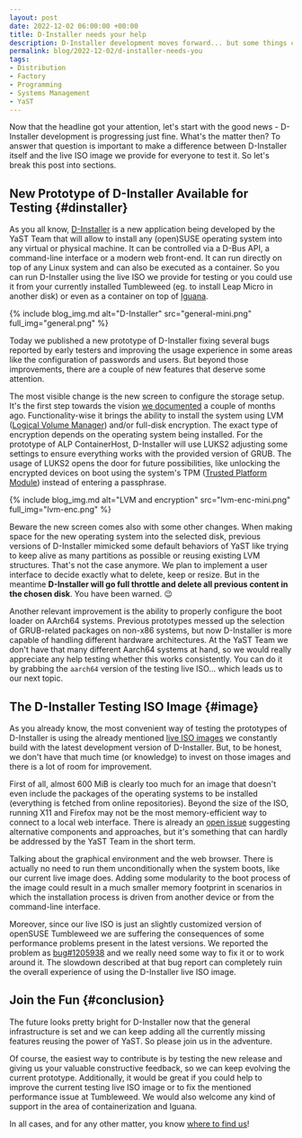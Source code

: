 ```yaml
---
layout: post
date: 2022-12-02 06:00:00 +00:00
title: D-Installer needs your help
description: D-Installer development moves forward... but some things could be better
permalink: blog/2022-12-02/d-installer-needs-you
tags:
- Distribution
- Factory
- Programming
- Systems Management
- YaST
---
```


Now that the headline got your attention, let's start with the good news - D-Installer development
is progressing just fine. What's the matter then? To answer that question is important to make a
difference between D-Installer itself and the live ISO image we provide for everyone to test it.
So let's break this post into sections.

## New Prototype of D-Installer Available for Testing {#dinstaller}

As you all know, [D-Installer](https://github.com/yast/d-installer) is a new application being
developed by the YaST Team that will allow to install any (open)SUSE operating system into any
virtual or physical machine. It can be controlled via a D-Bus API, a command-line interface or a
modern web front-end. It can run directly on top of any Linux system and can also be executed as a
container. So you can run D-Installer using the live ISO we provide for testing or you could use it
from your currently installed Tumbleweed (eg. to install Leap Micro in another disk) or even as a
container on top of [Iguana](https://github.com/aaannz/iguana).

{% include blog_img.md alt="D-Installer" src="general-mini.png" full_img="general.png" %}

Today we published a new prototype of D-Installer fixing several bugs reported by early testers
and improving the usage experience in some areas like the configuration of passwords and users.
But beyond those improvements, there are a couple of new features that deserve some attention.

The most visible change is the new screen to configure the storage setup. It's the first step
towards the vision [we
documented](https://github.com/yast/d-installer/blob/master/doc/storage_ui.md) a couple of months
ago. Functionality-wise it brings the ability to install the system using LVM ([Logical Volume
Manager](https://en.wikipedia.org/wiki/Logical_Volume_Manager_(Linux))) and/or full-disk
encryption. The exact type of encryption depends on the operating system being installed. For the
prototype of ALP ContainerHost, D-Installer will use LUKS2 adjusting some settings to ensure
everything works with the provided version of GRUB. The usage of LUKS2 opens the door for future
possibilities, like unlocking the encrypted devices on boot using the system's TPM ([Trusted Platform
Module](https://en.wikipedia.org/wiki/Trusted_Platform_Module)) instead of entering a passphrase.

{% include blog_img.md alt="LVM and encryption" src="lvm-enc-mini.png" full_img="lvm-enc.png" %}

Beware the new screen comes also with some other changes. When making space for the new operating
system into the selected disk, previous versions of D-Installer mimicked some default behaviors of
YaST like trying to keep alive as many partitions as possible or reusing existing LVM
structures. That's not the case anymore. We plan to implement a user interface to decide exactly
what to delete, keep or resize. But in the meantime **D-Installer will go full throttle and delete
all previous content in the chosen disk**. You have been warned. :wink:

Another relevant improvement is the ability to properly configure the boot loader on AArch64
systems. Previous prototypes messed up the selection of GRUB-related packages on non-x86 systems,
but now D-Installer is more capable of handling different hardware architectures. At the YaST Team
we don't have that many different Aarch64 systems at hand, so we would really appreciate any help
testing whether this works consistently. You can do it by grabbing the `aarch64` version of the
testing live ISO... which leads us to our next topic.

## The D-Installer Testing ISO Image {#image}

As you already know, the most convenient way of testing the prototypes of D-Installer is using the
already mentioned [live ISO images](https://github.com/yast/d-installer#live-iso-image) we
constantly build with the latest development version of D-Installer. But, to be honest, we don't
have that much time (or knowledge) to invest on those images and there is a lot of room for
improvement.

First of all, almost 600 MiB is clearly too much for an image that doesn't even include the
packages of the operating systems to be installed (everything is fetched from online repositories).
Beyond the size of the ISO, running X11 and Firefox may not be the most memory-efficient way to
connect to a local web interface. There is already an [open
issue](https://github.com/yast/d-installer/issues/341) suggesting alternative components and
approaches, but it's something that can hardly be addressed by the YaST Team in the short term.

Talking about the graphical environment and the web browser. There is actually no need to run them
unconditionally when the system boots, like our current live image does. Adding some modularity to
the boot process of the image could result in a much smaller memory footprint in scenarios in which
the installation process is driven from another device or from the command-line interface.

Moreover, since our live ISO is just an slightly customized version of openSUSE Tumbleweed we are
suffering the consequences of some performance problems present in the latest versions. We reported
the problem as [bug#1205938](https://bugzilla.suse.com/show_bug.cgi?id=1205938) and we really need
some way to fix it or to work around it. The slowdown described at that bug report can completely
ruin the overall experience of using the D-Installer live ISO image.

## Join the Fun {#conclusion}

The future looks pretty bright for D-Installer now that the general infrastructure is set and we can
keep adding all the currently missing features reusing the power of YaST. So please join us in the
adventure.

Of course, the easiest way to contribute is by testing the new release and giving us your valuable
constructive feedback, so we can keep evolving the current prototype. Additionally, it would be great
if you could help to improve the current testing live ISO image or to fix the mentioned performance
issue at Tumbleweed. We would also welcome any kind of support in the area of containerization and
Iguana.

In all cases, and for any other matter, you know [where to find
us](https://github.com/yast/d-installer/blob/master/CONTRIBUTING.md)!

